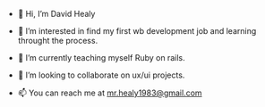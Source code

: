 - 👋 Hi, I’m David Healy
 
- 👀 I’m interested in find my first wb development job and learning throught the process.
 
- 🌱 I’m currently teaching myself Ruby on rails.
 
- 💞️ I’m looking to collaborate on ux/ui projects.
 
- 📫 You can reach me at mr.healy1983@gmail.com
 
